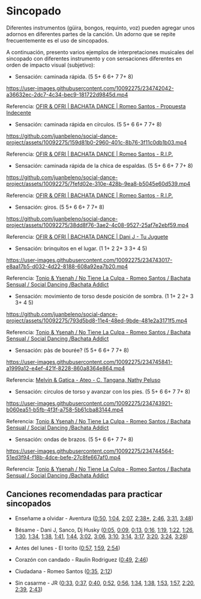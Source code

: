 # Sincopado

Diferentes instrumentos (güira, bongos, requinto, voz) pueden agregar unos adornos en diferentes partes de la canción. Un adorno que se repite frecuentemente es el uso de sincopados.

A continuación, presento varios ejemplos de interpretaciones musicales del sincopado con diferentes instrumento y con sensaciones diferentes en orden de impacto visual (subjetivo):

- Sensación: caminada rápida. (5 5+ 6 6+ 7 7+ 8)

https://user-images.githubusercontent.com/10092275/234742042-a36632ec-2dc7-4c34-bec9-181722d9845d.mp4

Referencia: [OFIR & OFRI | BACHATA DANCE | Romeo Santos - Propuesta Indecente](https://youtu.be/RCLvL4tjQf4?t=70)


- Sensación: caminada rápida en círculos. (5 5+ 6 6+ 7 7+ 8)

https://github.com/juanbeleno/social-dance-project/assets/10092275/159d81b0-2960-401c-8b76-3f11c0db1b03.mp4

Referencia: [OFIR & OFRI | BACHATA DANCE | Romeo Santos - R.I.P.](https://youtu.be/cNqZMvT0ErE?t=137)


- Sensación: caminada rápida de la chica de espaldas. (5 5+ 6 6+ 7 7+ 8)

https://github.com/juanbeleno/social-dance-project/assets/10092275/7fefd02e-310e-428b-9ea8-b5045e60d539.mp4

Referencia: [OFIR & OFRI | BACHATA DANCE | Romeo Santos - R.I.P.](https://youtu.be/Vw2vUu-P9jc?t=62)


- Sensación: giros. (5 5+ 6 6+ 7 7+ 8)

https://github.com/juanbeleno/social-dance-project/assets/10092275/38dd8f76-3ae2-4c08-9527-25af7e2ebf59.mp4

Referencia: [OFIR & OFRI | BACHATA DANCE | Dani J - Tu Juguete](https://youtu.be/zYtcDMnu-AY?t=77)


- Sensación: brinquitos en el lugar. (1 1+ 2 2+ 3 3+ 4 5)

https://user-images.githubusercontent.com/10092275/234743017-e8aa17b5-d032-4d22-8188-608a92ea7b20.mp4

Referencia: [Tonio & Ysenah / No Tiene La Culpa - Romeo Santos / Bachata Sensual / Social Dancing /Bachata Addict](https://youtu.be/fDuckPb3Gws?t=93)


- Sensación: movimiento de torso desde posición de sombra. (1 1+ 2 2+ 3 3+ 4 5)

https://github.com/juanbeleno/social-dance-project/assets/10092275/793d5bd8-11e4-48ed-9bde-481e2a3171f5.mp4

Referencia: [Tonio & Ysenah / No Tiene La Culpa - Romeo Santos / Bachata Sensual / Social Dancing /Bachata Addict](https://youtu.be/fDuckPb3Gws?t=12)


- Sensación: pàs de bourée? (5 5+ 6 6+ 7 7+ 8)

https://user-images.githubusercontent.com/10092275/234745841-a1999a12-e4ef-421f-8228-860a8364e864.mp4

Referencia: [Melvin & Gatica - Ateo - C. Tangana, Nathy Peluso](https://youtu.be/H84LH59JjZk?t=198)


- Sensación: circulos de torso y avanzar con los pies. (5 5+ 6 6+ 7 7+ 8)

https://user-images.githubusercontent.com/10092275/234743921-b060ea51-b5fb-4f3f-a758-5b61cba83144.mp4

Referencia: [Tonio & Ysenah / No Tiene La Culpa - Romeo Santos / Bachata Sensual / Social Dancing /Bachata Addict](https://youtu.be/fDuckPb3Gws?t=222)


- Sensación: ondas de brazos. (5 5+ 6 6+ 7 7+ 8)

https://user-images.githubusercontent.com/10092275/234744564-51ed3f94-f18b-4dce-befe-27c8fe667af0.mp4

Referencia: [Tonio & Ysenah / No Tiene La Culpa - Romeo Santos / Bachata Sensual / Social Dancing /Bachata Addict](https://youtu.be/fDuckPb3Gws?t=229)

## Canciones recomendadas para practicar sincopados

- Enseñame a olvidar - Aventura ([0:50](https://youtu.be/uPCZm2Tvjpo?t=50), [1:04](https://youtu.be/uPCZm2Tvjpo?t=64), [2:07](https://youtu.be/uPCZm2Tvjpo?t=127), [2:38*](https://youtu.be/uPCZm2Tvjpo?t=158), [2:46](https://youtu.be/uPCZm2Tvjpo?t=166), [3:31](https://youtu.be/uPCZm2Tvjpo?t=211), [3:48](https://youtu.be/uPCZm2Tvjpo?t=228))

- Bésame - Dani J, Sanco, Dj Husky ([0:05](https://youtu.be/sYJJxSqDdVM?t=5), [0:09](https://youtu.be/sYJJxSqDdVM?t=9), [0:13](https://youtu.be/sYJJxSqDdVM?t=13), [0:16](https://youtu.be/sYJJxSqDdVM?t=16), [1:19](https://youtu.be/sYJJxSqDdVM?t=79), [1:22](https://youtu.be/sYJJxSqDdVM?t=82), [1:26](https://youtu.be/sYJJxSqDdVM?t=86), [1:30](https://youtu.be/sYJJxSqDdVM?t=90), [1:34](https://youtu.be/sYJJxSqDdVM?t=94), [1:38](https://youtu.be/sYJJxSqDdVM?t=98), [1:41](https://youtu.be/sYJJxSqDdVM?t=101), [1:44](https://youtu.be/sYJJxSqDdVM?t=104), [3:02](https://youtu.be/sYJJxSqDdVM?t=182), [3:06](https://youtu.be/sYJJxSqDdVM?t=186), [3:10](https://youtu.be/sYJJxSqDdVM?t=190), [3:14](https://youtu.be/sYJJxSqDdVM?t=194), [3:17](https://youtu.be/sYJJxSqDdVM?t=197), [3:20](https://youtu.be/sYJJxSqDdVM?t=200), [3:24](https://youtu.be/sYJJxSqDdVM?t=204), [3:28](https://youtu.be/sYJJxSqDdVM?t=208))

- Antes del lunes - El torito ([0:57](https://youtu.be/dXjxxZVyAQk?t=57), [1:59](https://youtu.be/dXjxxZVyAQk?t=119), [2:54](https://youtu.be/dXjxxZVyAQk?t=174))

- Corazón con candado - Raulín Rodriguez ([0:49](https://youtu.be/TZdV0BvZW6o?t=49), [2:46](https://youtu.be/TZdV0BvZW6o?t=166))

- Ciudadana - Romeo Santos ([0:35](https://youtu.be/Plq4dTFS4Pc?t=35), [2:12](https://youtu.be/Plq4dTFS4Pc?t=132))

- Sin casarme - JR ([0:33](https://youtu.be/EnUej3lLCf0?t=33), [0:37](https://youtu.be/EnUej3lLCf0?t=37), [0:40](https://youtu.be/EnUej3lLCf0?t=40), [0:52](https://youtu.be/EnUej3lLCf0?t=52), [0:56](https://youtu.be/EnUej3lLCf0?t=56), [1:34](https://youtu.be/EnUej3lLCf0?t=94), [1:38](https://youtu.be/EnUej3lLCf0?t=98), [1:53](https://youtu.be/EnUej3lLCf0?t=113), [1:57](https://youtu.be/EnUej3lLCf0?t=117), [2:20](https://youtu.be/EnUej3lLCf0?t=140), [2:39](https://youtu.be/EnUej3lLCf0?t=159), [2:43](https://youtu.be/EnUej3lLCf0?t=163))
